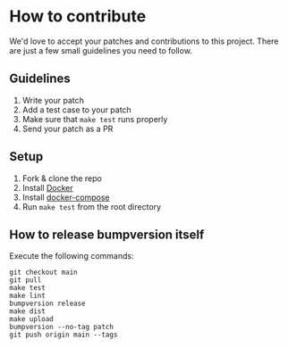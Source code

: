 # How to contribute

We'd love to accept your patches and contributions to this project. There are just a few small guidelines you need to follow.

## Guidelines
1. Write your patch
1. Add a test case to your patch
1. Make sure that `make test` runs properly
1. Send your patch as a PR

## Setup

1. Fork & clone the repo
1. Install [Docker](https://docs.docker.com/install/)
1. Install [docker-compose](https://docs.docker.com/compose/install/)
1. Run `make test` from the root directory


## How to release bumpversion itself

Execute the following commands:

    git checkout main
    git pull
    make test
    make lint
    bumpversion release
    make dist
    make upload
    bumpversion --no-tag patch
    git push origin main --tags
